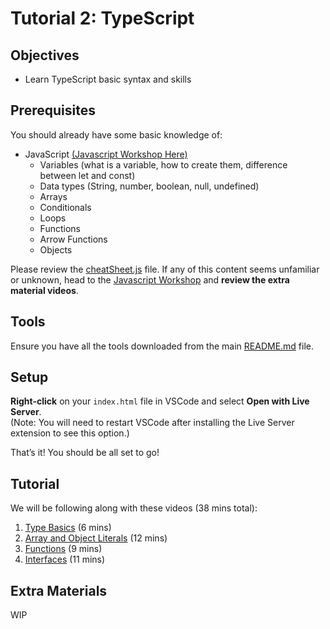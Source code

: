 # Tutorial 2: TypeScript

## Objectives
- Learn TypeScript basic syntax and skills

## Prerequisites
You should already have some basic knowledge of:
- JavaScript [(Javascript Workshop Here)](../workshop-01-javascript/README.md)
   - Variables (what is a variable, how to create them, difference between let and const)
   - Data types (String, number, boolean, null, undefined)
   - Arrays
   - Conditionals
   - Loops
   - Functions
   - Arrow Functions
   - Objects

Please review the [cheatSheet.js](./cheatSheet.js) file. If any of this content seems unfamiliar or unknown, head to the [Javascript Workshop](../workshop-01-javascript/README.md) and **review the extra material videos**.

## Tools
Ensure you have all the tools downloaded from the main [README.md](../README.md) file.

## Setup

**Right-click** on your `index.html` file in VSCode and select **Open with Live Server**.  
   (Note: You will need to restart VSCode after installing the Live Server extension to see this option.)

That’s it! You should be all set to go!

## Tutorial

We will be following along with these videos (38 mins total):
1. [Type Basics](https://www.youtube.com/watch?v=WcRgpER7i_g&list=PL4cUxeGkcC9gNhFQgS4edYLqP7LkZcFMN&index=3&ab_channel=NetNinja) (6 mins)
2. [Array and Object Literals](https://www.youtube.com/watch?v=xfARW1qGRwg&list=PL4cUxeGkcC9gNhFQgS4edYLqP7LkZcFMN&index=5&ab_channel=NetNinja) (12 mins)
3. [Functions](https://www.youtube.com/watch?v=34xpwykL4Uc&list=PL4cUxeGkcC9gNhFQgS4edYLqP7LkZcFMN&index=6&ab_channel=NetNinja) (9 mins)
4. [Interfaces](https://www.youtube.com/watch?v=BysWJvdPVJc&list=PL4cUxeGkcC9gNhFQgS4edYLqP7LkZcFMN&index=9&ab_channel=NetNinja) (11 mins)

## Extra Materials

WIP
